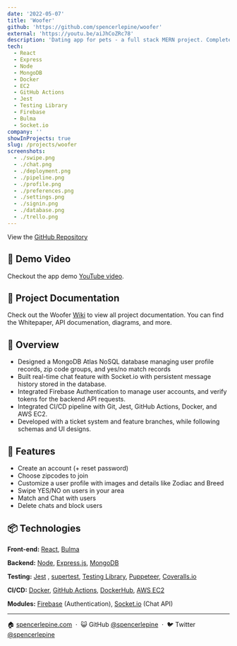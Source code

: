 ```yaml
---
date: '2022-05-07'
title: 'Woofer'
github: 'https://github.com/spencerlepine/woofer'
external: 'https://youtu.be/aiJhCoZRc78'
description: 'Dating app for pets - a full stack MERN project. Complete with CI/CD pipeline'
tech:
  - React
  - Express
  - Node
  - MongoDB
  - Docker
  - EC2
  - GitHub Actions
  - Jest
  - Testing Library
  - Firebase
  - Bulma
  - Socket.io
company: ''
showInProjects: true
slug: /projects/woofer
screenshots:
  - ./swipe.png
  - ./chat.png
  - ./deployment.png
  - ./pipeline.png
  - ./profile.png
  - ./preferences.png
  - ./settings.png
  - ./signin.png
  - ./database.png
  - ./trello.png
---
```


View the [GitHub Repository](https://github.com/spencerlepine/woofer)

## 🎥 Demo Video
Checkout the app demo [YouTube video](https://youtu.be/aiJhCoZRc78).

## 📝 Project Documentation
Check out the Woofer [Wiki](https://github.com/spencerlepine/woofer/wiki) to view all project documentation. You can find the Whitepaper, API documenation, diagrams, and more.

## 🎯 Overview
- Designed a MongoDB Atlas NoSQL database managing user profile records, zip code groups, and yes/no match records
- Built real-time chat feature with Socket.io with persistent message history stored in the database.
- Integrated Firebase Authentication to manage user accounts, and verify tokens for the backend API requests.
- Integrated CI/CD pipeline with Git, Jest, GitHub Actions, Docker, and AWS EC2.
- Developed with a ticket system and feature branches, while following schemas and UI designs.


## 🌟 Features
- Create an account (+ reset password)
- Choose zipcodes to join
- Customize a user profile with images and details like Zodiac and Breed
- Swipe YES/NO on users in your area
- Match and Chat with users
- Delete chats and block users

## 📦 Technologies
**Front-end:** [React](https://github.com/facebook/react/), [Bulma](https://github.com/jgthms/bulma)

**Backend:** [Node](https://nodejs.org/), [Express.js](http://expressjs.com/), [MongoDB](https://docs.mongodb.com/)

**Testing:** [Jest](https://jestjs.io/) , [supertest](https://github.com/visionmedia/supertest), [Testing Library](https://testing-library.com/docs/react-testing-library/intro/), [Puppeteer](https://pptr.dev/), [Coveralls.io](https://coveralls.io/)

**CI/CD:** [Docker](https://docs.docker.com/), [GitHub Actions](https://docs.github.com/en/actions), [DockerHub](https://hub.docker.com/), [AWS EC2](https://aws.amazon.com/ec2/)

**Modules:** [Firebase](https://firebase.google.com/) (Authentication), [Socket.io](https://socket.io/) (Chat API)

---

🏠 [spencerlepine.com](https://www.spencerlepine.com) &nbsp;&middot;&nbsp; 😺 GitHub [@spencerlepine](https://github.com/spencerlepine) &nbsp;&middot;&nbsp; 🐦 Twitter [@spencerlepine](http://twitter.com/spencerlepine)